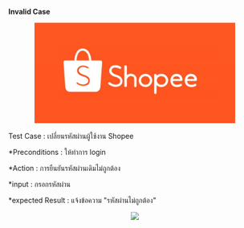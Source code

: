 **Invalid Case**
  <p align="center">
    <img height="200" src="pic/shopee-logo.jpg">
  </p>
  
Test Case : เปลี่ยนรหัสผ่านผู้ใช้งาน Shopee

*Preconditions : ให้ทำการ login

*Action : การยืนยันรหัสผ่านเดิมไม่ถูกต้อง

*input :  กรอกรหัสผ่าน

*expected Result : แจ้งข้อความ "รหัสผ่านไม่ถูกต้อง"

  <p align="center">
    <img height="400" src="pic/Shopee_๑๙๐๖๒๙_0034.jpg">
  </p>
